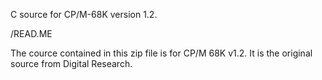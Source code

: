 C source for CP/M-68K version 1.2.

/READ.ME

The cource contained in this zip file is for CP/M 68K v1.2. It is the 
original source from Digital Research.

